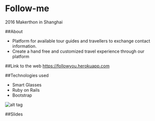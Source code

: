 # Follow-me
2016 Makerthon in Shanghai

##About
- Platform for available tour guides and travellers to exchange contact information.
- Create a hand free and customized travel experience through our platform

##Link to the web
https://followyou.herokuapp.com

##Technologies used

- Smart Glasses
- Ruby on Rails
- Bootstrap

![alt tag](https://cloud.githubusercontent.com/assets/17296898/17398064/809174c4-5a6d-11e6-94bb-19103b7d5b27.png)

##Slides

